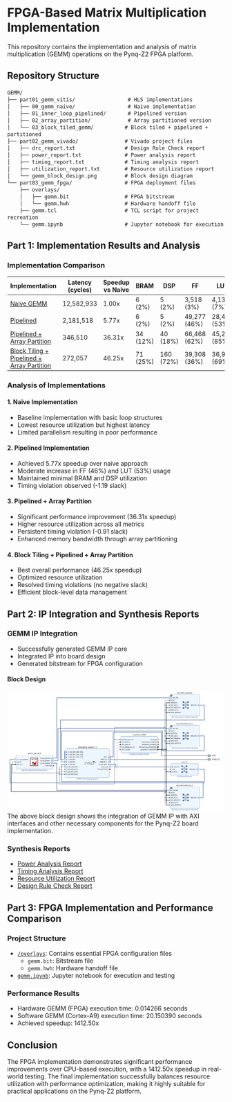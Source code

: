 # FPGA-Based Matrix Multiplication Implementation

This repository contains the implementation and analysis of matrix multiplication (GEMM) operations on the Pynq-Z2 FPGA platform.

## Repository Structure

```
GEMM/
├── part01_gemm_vitis/                 # HLS implementations
│   ├── 00_gemm_naive/                 # Naive implementation
│   ├── 01_inner_loop_pipelined/       # Pipelined version
│   ├── 02_array_partition/            # Array partitioned version
│   └── 03_block_tiled_gemm/          # Block tiled + pipelined + partitioned
├── part02_gemm_vivado/               # Vivado project files
│   ├── drc_report.txt                # Design Rule Check report
│   ├── power_report.txt              # Power analysis report
│   ├── timing_report.txt             # Timing analysis report
│   ├── utilization_report.txt        # Resource utilization report
│   └── gemm_block_design.png         # Block design diagram
└── part03_gemm_fpga/                 # FPGA deployment files
    ├── overlays/
    │   ├── gemm.bit                  # FPGA bitstream
    │   └── gemm.hwh                  # Hardware handoff file
    ├── gemm.tcl                      # TCL script for project recreation
    └── gemm.ipynb                    # Jupyter notebook for execution
```

## Part 1: Implementation Results and Analysis

### Implementation Comparison

| Implementation                                                                    | Latency (cycles) | Speedup vs Naive | BRAM     | DSP       | FF           | LUT          |
| --------------------------------------------------------------------------------- | ---------------- | ---------------- | -------- | --------- | ------------ | ------------ |
| [Naive GEMM](part01_gemm_vitis/00_gemm_naive/)                                       | 12,582,933       | 1.00x            | 6 (2%)   | 5 (2%)    | 3,518 (3%)   | 4,133 (7%)   |
| [Pipelined](part01_gemm_vitis/01_inner_loop_pipelined/)                              | 2,181,518        | 5.77x            | 6 (2%)   | 5 (2%)    | 49,277 (46%) | 28,498 (53%) |
| [Pipelined + Array Partition](part01_gemm_vitis/02_array_partition/)                 | 346,510          | 36.31x           | 34 (12%) | 40 (18%)  | 66,468 (62%) | 45,226 (85%) |
| [Block Tiling + Pipelined + Array Partition](part01_gemm_vitis/03_block_tiled_gemm/) | 272,057          | 46.25x           | 71 (25%) | 160 (72%) | 39,308 (36%) | 36,966 (69%) |

### Analysis of Implementations

#### 1. Naive Implementation

- Baseline implementation with basic loop structures
- Lowest resource utilization but highest latency
- Limited parallelism resulting in poor performance

#### 2. Pipelined Implementation

- Achieved 5.77x speedup over naive approach
- Moderate increase in FF (46%) and LUT (53%) usage
- Maintained minimal BRAM and DSP utilization
- Timing violation observed (-1.19 slack)

#### 3. Pipelined + Array Partition

- Significant performance improvement (36.31x speedup)
- Higher resource utilization across all metrics
- Persistent timing violation (-0.91 slack)
- Enhanced memory bandwidth through array partitioning

#### 4. Block Tiling + Pipelined + Array Partition

- Best overall performance (46.25x speedup)
- Optimized resource utilization
- Resolved timing violations (no negative slack)
- Efficient block-level data management

## Part 2: IP Integration and Synthesis Reports

### GEMM IP Integration

- Successfully generated GEMM IP core
- Integrated IP into board design
- Generated bitstream for FPGA configuration

#### Block Design

![GEMM Block Design](part02_gemm_vivado/gemm_block_design.png)
The above block design shows the integration of GEMM IP with AXI interfaces and other necessary components for the Pynq-Z2 board implementation.

### Synthesis Reports

- [Power Analysis Report](part02_gemm_vivado/power_report.txt)
- [Timing Analysis Report](part02_gemm_vivado/timing_report.txt)
- [Resource Utilization Report](part02_gemm_vivado/utilization_report.txt)
- [Design Rule Check Report](part02_gemm_vivado/drc_report.txt)

## Part 3: FPGA Implementation and Performance Comparison

### Project Structure

- [`/overlays`](part03_gemm_fpga/overlays/): Contains essential FPGA configuration files
  - `gemm.bit`: Bitstream file
  - `gemm.hwh`: Hardware handoff file
- [`gemm.ipynb`](part03_gemm_fpga/gemm.ipynb): Jupyter notebook for execution and testing

### Performance Results

- Hardware GEMM (FPGA) execution time: 0.014266 seconds
- Software GEMM (Cortex-A9) execution time: 20.150390 seconds
- Achieved speedup: 1412.50x

## Conclusion

The FPGA implementation demonstrates significant performance improvements over CPU-based execution, with a 1412.50x speedup in real-world testing. The final implementation successfully balances resource utilization with performance optimization, making it highly suitable for practical applications on the Pynq-Z2 platform.
